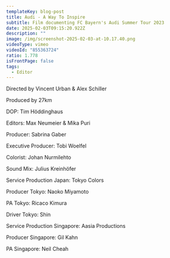 ```yaml
---
templateKey: blog-post
title: Audi - A Way To Inspire
subtitle: Film documenting FC Bayern's Audi Summer Tour 2023
date: 2025-02-03T09:15:20.922Z
description: ""
image: /img/screenshot-2025-02-03-at-10.17.40.png
videoType: vimeo
videoId: "855363724"
ratio: 1.778
isFrontPage: false
tags:
  - Editor
---
```

Directed by Vincent Urban & Alex Schiller

Produced by 27km

DOP: Tim Höddinghaus

Editors: Max Neumeier & Mika Puri

Producer: Sabrina Gaber

Executive Producer: Tobi Woelfel

Colorist: Johan Nurmilehto

Sound Mix: Julius Kreinhöfer

Service Production Japan: Tokyo Colors

Producer Tokyo: Naoko Miyamoto

PA Tokyo: Ricaco Kimura

Driver Tokyo: Shin

Service Production Singapore: Aasia Productions

Producer Singapore: Gil Kahn

PA Singapore: Neil Cheah